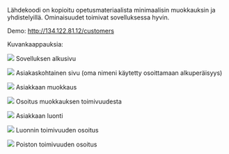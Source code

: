 Lähdekoodi on kopioitu opetusmateriaalista minimaalisin muokkauksin ja yhdistelyillä. Ominaisuudet toimivat sovelluksessa hyvin.

Demo: http://134.122.81.12/customers

Kuvankaappauksia:

![](https://i.imgur.com/bTi3Qyx.png)
Sovelluksen alkusivu

![](https://i.imgur.com/RCxUDVg.png)
Asiakaskohtainen sivu (oma nimeni käytetty osoittamaan alkuperäisyys)

![](https://i.imgur.com/40h9MjX.png)
Asiakkaan muokkaus

![](https://i.imgur.com/j4Rf6rE.png)
Osoitus muokkauksen toimivuudesta

![](https://i.imgur.com/VZMIWs5.png)
Asiakkaan luonti

![](https://i.imgur.com/ypxIKXy.png)
Luonnin toimivuuden osoitus

![](https://i.imgur.com/63lIRHJ.png)
Poiston toimivuuden osoitus